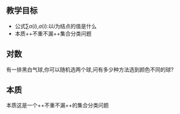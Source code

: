 ## 教学目标

- 公式$\sum a(i)$,$a(i)$:以$i$为结点的值是什么
- 本质++不重不漏++集合分类问题


## 对数

有一排黑白气球,你可以随机选两个球,问有多少种方法选到颜色不同的球?



## 本质

本质这是一个++不重不漏++的集合分类问题
